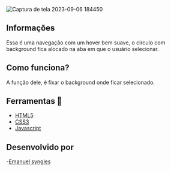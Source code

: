![Captura de tela 2023-09-06 184450](https://github.com/Emanuelsyngles/Modal-Javascript/assets/122393755/f13a2c19-9313-4bbe-a20d-3b1de8b25475)


 ## Informações
 Essa é uma navegação com um hover bem suave, o circulo com background fica alocado na aba em que o usuário selecionar.

 ## Como funciona?
 A função dele, é fixar o background onde ficar selecionado.

 ## Ferramentas 🔧
 - [HTML5](https://html.com/)
 - [CSS3](https://developer.mozilla.org/pt-BR/docs/Web/CSS)
- [Javascript](https://www.javascript.com/)
 
 ## Desenvolvido por

 -[Emanuel syngles](https://www.linkedin.com/in/emanuel-syngles-464985248/)


